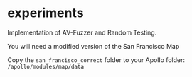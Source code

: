 # experiments

Implementation of AV-Fuzzer and Random Testing.

You will need a modified version of the San Francisco Map

Copy the `san_francisco_correct` folder to your Apollo folder: `/apollo/modules/map/data`
